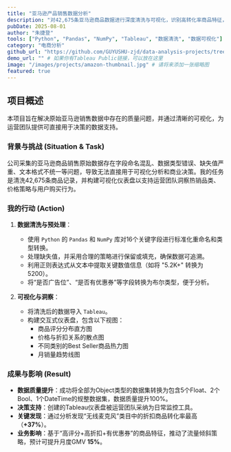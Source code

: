 ```yaml
---
title: "亚马逊产品销售数据分析"
description: "对42,675条亚马逊商品数据进行深度清洗与可视化，识别高转化率商品特征，驱动GMV提升策略。"
pubDate: 2025-08-01
author: "朱捷登"
tools: ["Python", "Pandas", "NumPy", "Tableau", "数据清洗", "数据可视化"]
category: "电商分析"
github_url: "https://github.com/GUYUSHU-zjd/data-analysis-projects/tree/main/亚马逊产品销售数据分析"
demo_url: "" # 如果你有Tableau Public链接，可以放在这里
image: "/images/projects/amazon-thumbnail.jpg" # 请将来添加一张缩略图
featured: true
---
```


## 项目概述

本项目旨在解决原始亚马逊销售数据中存在的质量问题，并通过清晰的可视化，为运营团队提供可直接用于决策的数据支持。

### 背景与挑战 (Situation & Task)
公司采集的亚马逊商品销售原始数据存在字段命名混乱、数据类型错误、缺失值严重、文本格式不统一等问题，导致无法直接用于可视化分析和商业决策。我的任务是清洗42,675条商品记录，并构建可视化仪表盘以支持运营团队洞察热销品类、价格策略与用户购买行为。

### 我的行动 (Action)
1.  **数据清洗与预处理**：
    -   使用 `Python` 的 `Pandas` 和 `NumPy` 库对16个关键字段进行标准化重命名和类型转换。
    -   处理缺失值，并采用合理的策略进行保留或填充，确保数据可追溯。
    -   利用正则表达式从文本中提取关键数值信息（如将 "5.2K+" 转换为 5200）。
    -   将“是否广告位”、“是否有优惠券”等字段转换为布尔类型，便于分析。

2.  **可视化与洞察**：
    -   将清洗后的数据导入 `Tableau`。
    -   构建交互式仪表盘，包含以下视图：
        -   商品评分分布直方图
        -   价格与折扣关系的散点图
        -   不同类别的Best Seller商品热力图
        -   月销量趋势线图

### 成果与影响 (Result)
-   **数据质量提升**：成功将全部为Object类型的数据集转换为包含5个Float、2个Bool、1个DateTime的规整数据集，数据质量提升100%。
-   **决策支持**：创建的Tableau仪表盘被运营团队采纳为日常监控工具。
-   **关键发现**：通过分析发现“无线麦克风”类目中的折扣商品转化率最高（**+37%**）。
-   **业务影响**：基于“高评分+高折扣+有优惠券”的商品特征，推动了流量倾斜策略，预计可提升月度GMV **15%**。